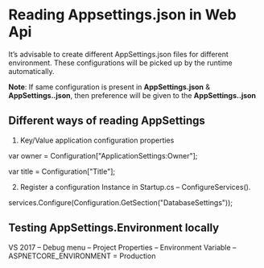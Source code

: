 # Reading Appsettings.json in Web Api
It’s advisable to create different AppSettings.json files for different environment. These configurations will be picked up by the runtime automatically.

**Note**: If same configuration is present in **AppSettings.json** & **AppSettings.<environment>.json**, then preference will be given to the **AppSettings.<environment>.json**

## Different ways of reading AppSettings

1. Key/Value application configuration properties

var owner = Configuration["ApplicationSettings:Owner"];

var title = Configuration["Title"];


2.	Register a configuration Instance in Startup.cs – ConfigureServices().

services.Configure<DatabaseSettings>(Configuration.GetSection("DatabaseSettings"));


## Testing AppSettings.Environment locally

VS 2017 – Debug menu – Project Properties – Environment Variable – ASPNETCORE_ENVIRONMENT = Production

